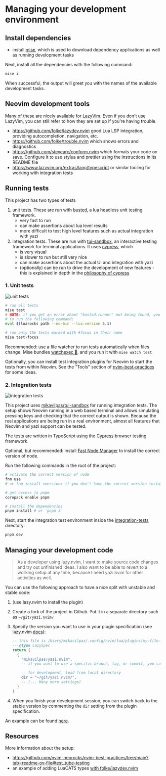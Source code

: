 # Managing your development environment

## Install dependencies

- install [mise](https://mise.jdx.dev/getting-started.html), which is used to
  download dependency applications as well as running development tasks

Next, install all the dependencies with the following command:

```sh
mise i
```

When successful, the output will greet you with the names of the available
development tasks.

## Neovim development tools

Many of these are nicely available for [LazyVim](https://www.lazyvim.org/). Even
if you don't use LazyVim, you can still refer to how they are set up if you're
having trouble.

- <https://github.com/folke/lazydev.nvim> good Lua LSP integration, providing
  autocompletion, navigation, etc.
- <https://github.com/folke/trouble.nvim> which shows errors and diagnostics
- <https://github.com/stevearc/conform.nvim> which formats your code on save.
  Configure it to use stylua and prettier using the instructions in its README
  file
- <https://www.lazyvim.org/extras/lang/typescript> or similar tooling for
  working with integration tests

## Running tests

This project has two types of tests

1. unit tests. These are run with
   [busted](https://github.com/lunarmodules/busted), a lua headless unit testing
   framework.
   - very fast to run
   - can make assertions about lua level results
   - more difficult to test high level features such as actual integration with
     yazi
2. integration tests. These are run with
   [tui-sandbox](https://github.com/mikavilpas/tui-sandbox), an interactive
   testing framework for terminal applications. It uses
   [cypress](https://www.cypress.io/), which
   - is very visual
   - is slower to run but still very nice
   - can make assertions about the actual UI and integration with yazi
   - (optionally) can be run to drive the development of new features - this is
     explained in depth in the
     [philosophy of cypress](https://www.cypress.io/how-it-works)

### 1. Unit tests

![unit tests](https://github.com/mikavilpas/yazi.nvim/assets/300791/2cbc89e3-6933-4ccc-aadd-a92e42d78b37)

```sh
# run all tests
mise test
# NOTE: if you get an error about "busted.runner" not being found, you may need
# to run the following command:
eval $(luarocks path --no-bin --lua-version 5.1)

# run only the tests marked with #focus in their name
mise test-focus
```

Recommended: use a file watcher to run tests automatically when files change.
Mise bundles [watchexec 🦀](https://github.com/watchexec/watchexec), and you run
it with `mise watch test`

Optionally, you can install test integration plugins for Neovim to start the
tests from within Neovim. See the "Tools" section of
[nvim-best-practices](https://github.com/nvim-neorocks/nvim-best-practices/tree/main?tab=readme-ov-file#hammer_and_wrench-tools-3)
for some ideas.

### 2. Integration tests

![integration tests](https://github.com/mikavilpas/yazi.nvim/assets/300791/817ccb3f-725b-4830-b5e0-d99a9b87ad26)

This project uses
[mikavilpas/tui-sandbox](https://github.com/mikavilpas/tui-sandbox) for running
integration tests. The setup shows Neovim running in a web based terminal and
allows simulating pressing keys and checking that the correct output is shown.
Because the real applications are being run in a real environment, almost all
features that Neovim and yazi support can be tested.

The tests are written in TypeScript using the [Cypress](https://www.cypress.io/)
browser testing framework.

Optional, but recommended: install
[Fast Node Manager](https://github.com/Schniz/fnm) to install the correct
version of node.

Run the following commands in the root of the project:

```sh
# activate the correct version of node
fnm use
# or fnm install <version> if you don't have the correct version installed

# get access to pnpm
corepack enable pnpm

# install the dependencies
pnpm install # or `pnpm i`
```

Next, start the integration test environment inside the
[integration-tests](../../integration-tests/) directory:

```sh
pnpm dev
```

## Managing your development code

> As a developer using lazy.nvim, I want to make source code changes and try out
> unfinished ideas. I also want to be able to revert to a working setup at any
> time, because I need yazi.nvim for other activities as well.

You can use the following approach to have a nice split with unstable and stable
code:

1. (use lazy.nvim to install the plugin)
2. Create a fork of the project in Github. Put it in a separate directory such
   as `~/git/yazi.nvim/`
3. Specify the version you want to use in your plugin specification (see
   lazy.nvim [docs](https://github.com/folke/lazy.nvim)):

   ```lua
   -- this file is /Users/mikavilpas/.config/nvim/lua/plugins/my-file-manager.lua
   ---@type LazySpec
   return {
     {
       "mikavilpas/yazi.nvim",
       -- if you want to use a specific branch, tag, or commit, you can specify it too

       -- for development, load from local directory
       dir = "~/git/yazi.nvim/",
       -- (... Many more settings)
     }
   }
   ```

4. When you finish your development session, you can switch back to the stable
   version by commenting the `dir` setting from the plugin specification.

An example can be found
[here](https://github.com/mikavilpas/dotfiles/blob/75e070ce6ac45b7ed8ac4c818f77abadbdd4b152/.config/nvim/lua/plugins/my-file-manager.lua?plain=1#L9).

## Resources

More information about the setup:

- <https://github.com/nvim-neorocks/nvim-best-practices/tree/main?tab=readme-ov-file#test_tube-testing>
- an example of adding LuaCATS types
  [with folke/lazydev.nvim](https://github.com/mikavilpas/dotfiles/blob/260876061e7309ae1f0833ac8a509d1a13b7bedf/.config/nvim/lua/plugins/luadev.lua?plain=1#L7)
